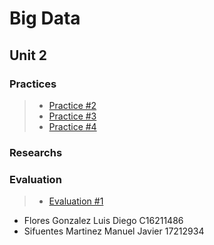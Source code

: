 # Big Data

## Unit 2

### Practices

> - [Practice #2](https://github.com/ManuelSifuentes/BigData/tree/Unit_1/Unit_1/Practices/Practice02)
> - [Practice #3](https://github.com/ManuelSifuentes/BigData/tree/Unit_1/Unit_1/Practices/Practice03)
> - [Practice #4](https://github.com/ManuelSifuentes/BigData/tree/Unit_1/Unit_1/Practices/Practice04)

### Researchs

### Evaluation
> - [Evaluation #1](https://github.com/ManuelSifuentes/BigData/tree/Unit_1/Unit_1/Evaluation)

- Flores Gonzalez Luis Diego C16211486
- Sifuentes Martinez Manuel Javier 17212934
